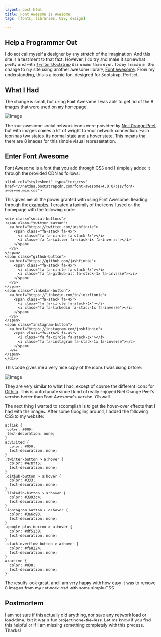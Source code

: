 ```yaml
---
layout: post.html
title: Font Awesome is Awesome
tags: [fonts, libraries, CSS, design]

---
```


## Help a Programmer Out

I do not call myself a designer by any stretch of the imagination. And this site is a testiment to that fact. However, I do try and make it somewhat pretty and with [Twitter Bootstrap](http://getbootstrap.com/) it is easier than ever. Today I made a little change to my site using another awesome library, [Font Awesome](http://fontawesome.io/). From my understanding, this is a iconic font designed for Bootstrap. Perfect.

## What I Had

The change is small, but using Font Awesome I was able to get rid of the 8 images that were used on my homepage.

![image](/assets/images/blog/homepage-screenshot.png)

The four awesome social network icons were provided by [Neil Orange Peel](http://www.neilorangepeel.com/free-social-icons/), but with images comes a lot of weight to your network connection. Each icon has two states, its normal state and a hover state. This means that there are 8 images for this simple visual representation.

## Enter Font Awesome

Font Awesome is a font that you add through CSS and I simplely added it through the provided CDN as follows:

    <link rel="stylesheet" type="text/css" href="//netdna.bootstrapcdn.com/font-awesome/4.0.0/css/font-awesome.min.css">
    
This gives me all the power granted with using Font Awesome. Reading through the [examples](http://fontawesome.io/examples/), I created a faximily of the icons I used on the homepage with the following code:

    <div class="social-buttons">
    <span class="twitter-button">
      <a href="https://twitter.com/joshfinnie">
        <span class="fa-stack fa-4x">
          <i class="fa fa-circle fa-stack-2x"></i>
          <i class="fa fa-twitter fa-stack-1x fa-inverse"></i>
        </span>
      </a>
    </span>
    <span class="github-button">
      <a href="https://github.com/joshfinnie">
        <span class="fa-stack fa-4x">
          <i class="fa fa-circle fa-stack-2x"></i>
          <i class="fa fa-github-alt fa-stack-1x fa-inverse"></i>
        </span>
      </a>
    </span>
    <span class="linkedin-button">
      <a href="https://linkedin.com/in/joshfinnie">
        <span class="fa-stack fa-4x">
          <i class="fa fa-circle fa-stack-2x"></i>
          <i class="fa fa-linkedin fa-stack-1x fa-inverse"></i>
        </span>
      </a>
    </span>
    <span class="instagram-button">
      <a href="https://instagram.com/joshfinnie">
        <span class="fa-stack fa-4x">
          <i class="fa fa-circle fa-stack-2x"></i>
          <i class="fa fa-instagram fa-stack-1x fa-inverse"></i>
        </span>
      </a>
    </span>
    </div>

This code gives me a very nice copy of the icons I was using before:

![image](/assets/images/blog/new-social-icons.png)

They are very similar to what I had, except of course the different icons for [Github](http://github.com). This is unfortunate since I kind of really enjoyed Niel Orange Peel's version better than Font Awesome's version. Oh well.

The next thing I wanted to accomplish is to get the hover-over effects that I had with the images. After some Googling around, I added the following CSS to my website:

	a:link {
	 color: #000;
	 text-decoration: none;
	}
	a:visited {
	  color: #000;
	  text-decoration: none;
	}
	.twitter-button > a:hover {
	  color: #47bff5;
	  text-decoration: none;
	}
	.github-button > a:hover {
	  color: #333;
	  text-decoration: none;
	}
	.linkedin-button > a:hover {
	  color: #3893c4;
	  text-decoration: none;
	}
	.instagram-button > a:hover {
	  color: #3e6c93;
	  text-decoration: none;
	}
	.google-plus-button > a:hover {
	  color: #df5138;
	  text-decoration: none;
	}
	.stack-overflow-button > a:hover {
	  color: #fe8224;
	  text-decoration: none;
	}
	a:active {
	  color: #000;
	  text-decoration: none;
	}
	
The results look great, and I am very happy with how easy it was to remove 8 images from my network load with some simple CSS.

## Postmortem

I am not sure if this actually did anything, nor save any network load or load-time, but it was a fun project none-the-less. Let me know if you find this helpful or if I am missing something completely with this process. Thanks!